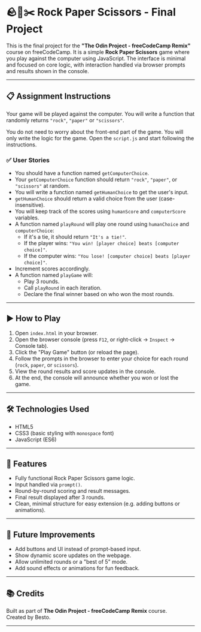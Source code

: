 # 🪨📄✂️ Rock Paper Scissors - Final Project

This is the final project for the **"The Odin Project - freeCodeCamp Remix"** course on freeCodeCamp. It is a simple **Rock Paper Scissors** game where you play against the computer using JavaScript. The interface is minimal and focused on core logic, with interaction handled via browser prompts and results shown in the console.

---

## 📋 Assignment Instructions

Your game will be played against the computer. You will write a function that randomly returns `"rock"`, `"paper"` or `"scissors"`.

You do not need to worry about the front-end part of the game. You will only write the logic for the game. Open the `script.js` and start following the instructions.

### ✅ User Stories

- You should have a function named `getComputerChoice`.
- Your `getComputerChoice` function should return `"rock"`, `"paper"`, or `"scissors"` at random.
- You will write a function named `getHumanChoice` to get the user's input.
- `getHumanChoice` should return a valid choice from the user (case-insensitive).
- You will keep track of the scores using `humanScore` and `computerScore` variables.
- A function named `playRound` will play one round using `humanChoice` and `computerChoice`:
  - If it's a tie, it should return `"It's a tie!"`.
  - If the player wins: `"You win! [player choice] beats [computer choice]"`.
  - If the computer wins: `"You lose! [computer choice] beats [player choice]"`.
- Increment scores accordingly.
- A function named `playGame` will:
  - Play 3 rounds.
  - Call `playRound` in each iteration.
  - Declare the final winner based on who won the most rounds.

---

## ▶️ How to Play

1. Open `index.html` in your browser.
2. Open the browser console (press `F12`, or right-click → `Inspect` → Console tab).
3. Click the "Play Game" button (or reload the page).
4. Follow the prompts in the browser to enter your choice for each round (`rock`, `paper`, or `scissors`).
5. View the round results and score updates in the console.
6. At the end, the console will announce whether you won or lost the game.

---

## 🛠️ Technologies Used

- HTML5
- CSS3 (basic styling with `monospace` font)
- JavaScript (ES6)

---

## 🎯 Features

- Fully functional Rock Paper Scissors game logic.
- Input handled via `prompt()`.
- Round-by-round scoring and result messages.
- Final result displayed after 3 rounds.
- Clean, minimal structure for easy extension (e.g. adding buttons or animations).

---

## 🚀 Future Improvements

- Add buttons and UI instead of prompt-based input.
- Show dynamic score updates on the webpage.
- Allow unlimited rounds or a "best of 5" mode.
- Add sound effects or animations for fun feedback.

---

## 📚 Credits

Built as part of **The Odin Project - freeCodeCamp Remix** course.  
Created by Besto.

---
